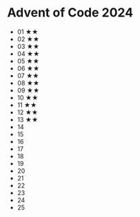 # Advent of Code 2024

- 01 ★★
- 02 ★★
- 03 ★★
- 04 ★★
- 05 ★★
- 06 ★★
- 07 ★★
- 08 ★★
- 09 ★★
- 10 ★★
- 11 ★★
- 12 ★★
- 13 ★★
- 14 
- 15 
- 16 
- 17 
- 18 
- 19 
- 20 
- 21 
- 22 
- 23
- 24
- 25
